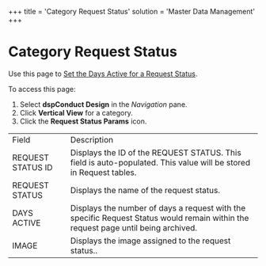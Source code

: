 +++
title = 'Category Request Status'
solution = 'Master Data Management'
+++

# Category Request Status

<div class="use">

Use this page to [Set the Days Active for a Request
Status](../Config/Set_the_Days_Active_for_a_Request_Status.htm).

</div>

To access this page:

1.  Select <span style="font-weight: bold;">dspConduct </span>
    **Design** in the *Navigation* pane.
2.  Click **Vertical View** for a category.
3.  Click the **Request Status Params**
icon.

|                   |                                                                                                                                   |
| ----------------- | --------------------------------------------------------------------------------------------------------------------------------- |
| Field             | Description                                                                                                                       |
| REQUEST STATUS ID | Displays the ID of the REQUEST STATUS. This field is auto-populated. This value will be stored in Request tables.                 |
| REQUEST STATUS    | Displays the name of the <span id="Request Status dspConduct" class="popUpLink">request status</span>.                            |
| DAYS ACTIVE       | Displays the number of days a request with the specific Request Status would remain within the request page until being archived. |
| IMAGE             | Displays the image assigned to the request status..                                                                               |
